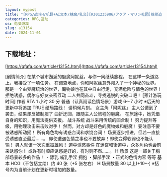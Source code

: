 ```yaml
---
layout: mypost
title: "[RPG/战斗H/机翻+AI文本/魅魔/乳交][RJ01235906/アクア・マリン社团]继续追随的魅魔酱～/続おっかけサキュバスちゃん～The Book of Succubus～[Ver1.02][PC/1."
categories: RPG,互动
os: 电脑游戏
slug: a13154
date: 2024-11-01
---
```


## 下载地址：

[https://qfafa.com/article/13154.html](https://qfafa.com/article/13154.html)

\[剧情简介\]
在某个城市邂逅的魅魔阿妮丝，与你一同继续旅程。
在这样一条道路上，我接受了一项任务。
在调查地点，你和阿妮丝意外闯入了一个神秘的世界。
那是一个由梦魔统治的世界，魔物娘也在其中自由行走，充满危险与情色的世界！
拒绝诱惑，偶尔与好友亲密互动
二人共同奋斗，寻找逃脱的突破口吧！
\[预计游玩时间\]
作者 RTA 1 小时 30 分
普通（认真阅读色情场景）游戏 6～7 小时
※后天的更新中将追加 TRUE 结局路线！
请稍候片刻。
女主角「阿妮丝」
主人公遭到了袭击，结果却反被制服了
曲折迂回，跟随主人公旅程的魅魔。
在旅途中，她凭借自身的知识，用魔法提供支援。
战斗系统
战斗采用传统的回合制！
努力提升等级，用物理攻击来击败对手！
然而，对方却是好色的魔物娘和魅魔！
要注意不要被诱惑所动摇！
所有角色均有诱惑台词和求饶台词！
场景逐步推进，但若一直接受诱惑直至最后……。
即使遭遇色情之事也不要放弃！即使变得软弱也不能认输！
男人就该一次次重振雄风！
道中诱惑事件
在迷宫和街道中，众多角色也会前来诱惑你！
或许有时顺应诱惑是好的，有时则不然……。
H 场景
这是一部关于胸部场景较多的作品！
・舔乳
哺乳手淫
拥抱
・脚部手淫
・正式的色情内容
等等
基本 HCG（不包括立绘）约 40 张（+5 张左右）
H 场景数量 80 以上(+10～)
※括号内为当前计划在更新时增加的数量。